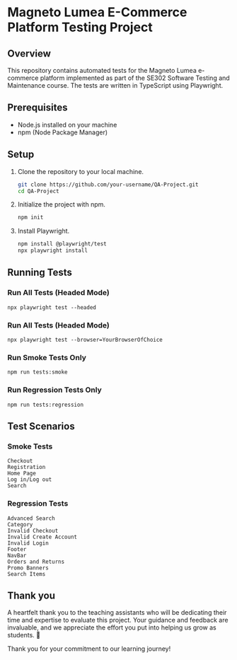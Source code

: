 # Magneto Lumea E-Commerce Platform Testing Project

## Overview
This repository contains automated tests for the Magneto Lumea e-commerce platform implemented as part of the SE302 Software Testing and Maintenance course. The tests are written in TypeScript using Playwright.

## Prerequisites
- Node.js installed on your machine
- npm (Node Package Manager)

## Setup
1. Clone the repository to your local machine.
   ```bash
   git clone https://github.com/your-username/QA-Project.git
   cd QA-Project

2. Initialize the project with npm.
    ```bash
    npm init

3. Install Playwright.
     ```bash
     npm install @playwright/test
     npx playwright install

## Running Tests

### Run All Tests (Headed Mode)
    
    
    npx playwright test --headed
    
### Run All Tests (Headed Mode)
   
    
    npx playwright test --browser=YourBrowserOfChoice
    
### Run Smoke Tests Only
   
    
    npm run tests:smoke
    
    
### Run Regression Tests Only
    
    
    npm run tests:regression
    

## Test Scenarios

### Smoke Tests
    Checkout
    Registration
    Home Page
    Log in/Log out
    Search

### Regression Tests
    Advanced Search
    Category
    Invalid Checkout
    Invalid Create Account
    Invalid Login
    Footer
    NavBar
    Orders and Returns
    Promo Banners
    Search Items

## Thank you

A heartfelt thank you to the teaching assistants who will be dedicating their time and expertise to evaluate this project. Your guidance and feedback are invaluable, and we appreciate the effort you put into helping us grow as students. 🙌

Thank you for your commitment to our learning journey!